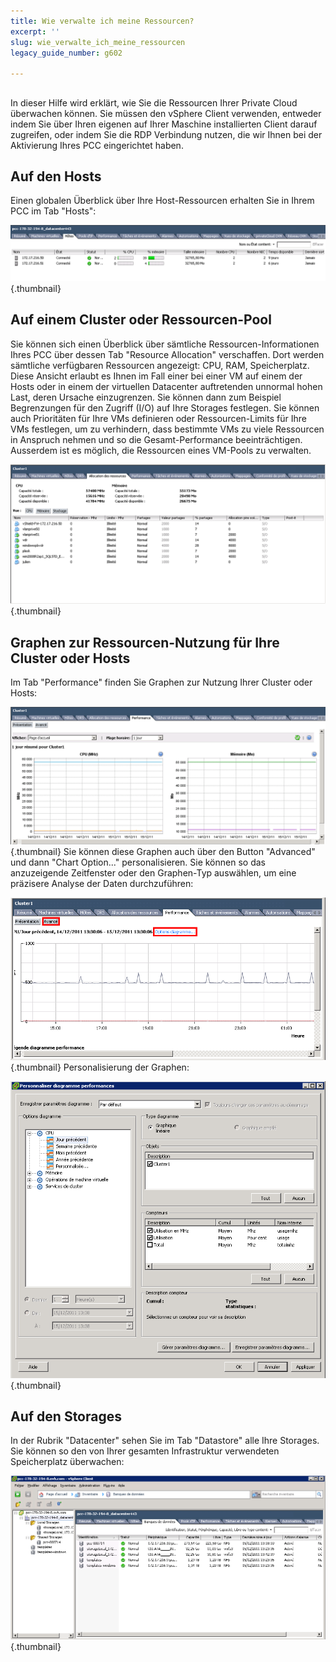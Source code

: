 ```yaml
---
title: Wie verwalte ich meine Ressourcen?
excerpt: ''
slug: wie_verwalte_ich_meine_ressourcen
legacy_guide_number: g602

---
```



## 
In dieser Hilfe wird erklärt, wie Sie die Ressourcen Ihrer Private Cloud überwachen können.
Sie müssen den vSphere Client verwenden, entweder indem Sie über Ihren eigenen auf Ihrer Maschine installierten Client darauf zugreifen, oder indem Sie die RDP Verbindung nutzen, die wir Ihnen bei der Aktivierung Ihres PCC eingerichtet haben.


## Auf den Hosts
Einen globalen Überblick über Ihre Host-Ressourcen erhalten Sie in Ihrem PCC im Tab "Hosts":

![](images/img_98.jpg){.thumbnail}


## Auf einem Cluster oder Ressourcen-Pool
Sie können sich einen Überblick über sämtliche Ressourcen-Informationen Ihres PCC über dessen Tab "Resource Allocation" verschaffen.
Dort werden sämtliche verfügbaren Ressourcen angezeigt: CPU, RAM, Speicherplatz. Diese Ansicht erlaubt es Ihnen im Fall einer bei einer VM auf einem der Hosts oder in einem der virtuellen Datacenter auftretenden unnormal hohen Last, deren Ursache einzugrenzen. Sie können dann zum Beispiel Begrenzungen für den Zugriff (I/O) auf Ihre Storages festlegen. Sie können auch Prioritäten für Ihre VMs definieren oder Ressourcen-Limits für Ihre VMs festlegen, um zu verhindern, dass bestimmte VMs zu viele Ressourcen in Anspruch nehmen und so die Gesamt-Performance beeinträchtigen. Ausserdem ist es möglich, die Ressourcen eines VM-Pools zu verwalten.

![](images/img_96.jpg){.thumbnail}


## Graphen zur Ressourcen-Nutzung für Ihre Cluster oder Hosts
Im Tab "Performance" finden Sie Graphen zur Nutzung Ihrer Cluster oder Hosts:

![](images/img_95.jpg){.thumbnail}
Sie können diese Graphen auch über den Button "Advanced" und dann "Chart Option..." personalisieren.
Sie können so das anzuzeigende Zeitfenster oder den Graphen-Typ auswählen, um eine präzisere Analyse der Daten durchzuführen:

![](images/img_100.jpg){.thumbnail}
Personalisierung der Graphen:

![](images/img_101.jpg){.thumbnail}


## Auf den Storages
In der Rubrik "Datacenter" sehen Sie im Tab "Datastore" alle Ihre Storages. Sie können so den von Ihrer gesamten Infrastruktur verwendeten Speicherplatz überwachen:

![](images/img_102.jpg){.thumbnail}

